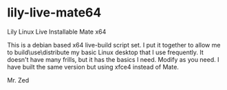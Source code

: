 lily-live-mate64
================

Lily Linux Live Installable Mate x64

This is a debian based x64 live-build script set. I put it together to allow me to 
build\use\distribute my basic Linux desktop that I use frequently. It doesn't have
many frills, but it has the basics I need. Modify as you need. I have built the
same version but using xfce4 instead of Mate.

Mr. Zed
